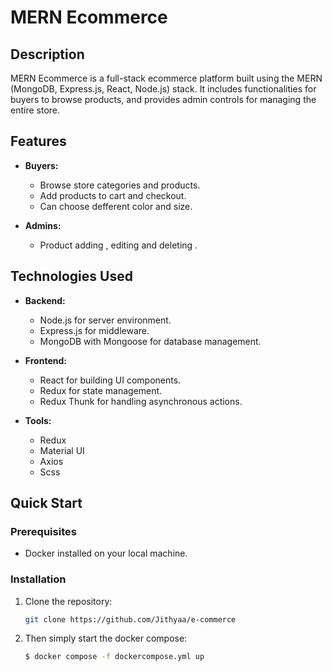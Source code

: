 # MERN Ecommerce

## Description

MERN Ecommerce is a full-stack ecommerce platform built using the MERN (MongoDB, Express.js, React, Node.js) stack. It includes functionalities for buyers to browse products, and provides admin controls for managing the entire store.

## Features

- **Buyers:**
  - Browse store categories and products.
  - Add products to cart and checkout.
  - Can choose defferent color and size.

- **Admins:**
  - Product adding , editing and deleting .

## Technologies Used

- **Backend:**
  - Node.js for server environment.
  - Express.js for middleware.
  - MongoDB with Mongoose for database management.

- **Frontend:**
  - React for building UI components.
  - Redux for state management.
  - Redux Thunk for handling asynchronous actions.

- **Tools:**
  - Redux
  - Material UI
  - Axios
  - Scss  

## Quick Start

### Prerequisites

- Docker installed on your local machine.

### Installation

1. Clone the repository:

   ```bash
   git clone https://github.com/Jithyaa/e-commerce
   
2. Then simply start the docker compose:

   ```bash
   $ docker compose -f dockercompose.yml up
